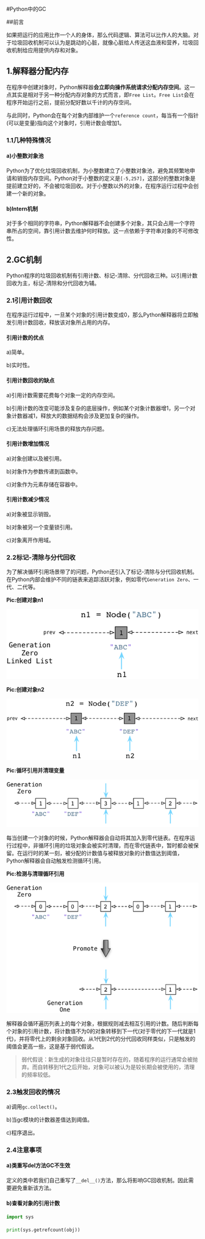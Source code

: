 #Python中的GC

##前言

如果把运行的应用比作一个人的身体，那么代码逻辑、算法可以比作人的大脑。对于垃圾回收机制可以认为是跳动的心脏，就像心脏给人传送这血液和营养，垃圾回收机制给应用提供内存和对象。



## 1.解释器分配内存

在程序中创建对象时，Python解释器**会立即向操作系统请求分配内存空间**。这一点其实是相对于另一种分配内存对象的方式而言，即`Free List`。`Free List`会在程序开始运行之前，提前分配好数以千计的内存空间。

与此同时，Python会在每个对象内部维护一个`reference count`，每当有一个指针(可以是变量)指向这个对象时，引用计数会增加1。

### 1.1几种特殊情况

#### a)小整数对象池

Python为了优化垃圾回收机制，为小整数建立了小整数对象池，避免其频繁地申请和销毁内存空间。Python对于小整数的定义是`[-5,257]`，这部分的整数对象是提前建立好的，不会被垃圾回收。对于小整数以外的对象，在程序运行过程中会创建一个新的对象。

#### b)Intern机制

对于多个相同的字符串，Python解释器不会创建多个对象，其只会占用一个字符串所占的空间，靠引用计数去维护何时释放。这一点依赖于字符串对象的不可修改性。



## 2.GC机制

Python程序的垃圾回收机制有引用计数、标记-清除、分代回收三种。以引用计数回收为主，标记-清除和分代回收为辅。

### 2.1引用计数回收

在程序运行过程中，一旦某个对象的引用计数变成0，那么Python解释器将立即触发引用计数回收，释放该对象所占用的内存。

#### 引用计数的优点

a)简单。

b)实时性。

#### 引用计数回收的缺点

a)引用计数需要花费每个对象一定的内存空间。

b)引用计数的改变可能涉及复杂的底层操作，例如某个对象计数器增1，另一个对象计数器减1，释放大的数据结构会涉及更加复杂的操作。

c)无法处理循环引用场景的释放内存问题。

#### 引用计数增加情况

a)对象创建以及被引用。

b)对象作为参数传递到函数中。

c)对象作为元素存储在容器中。

#### 引用计数减少情况

a)对象被显示销毁。

b)对象被另一个变量锁引用。

c)对象离开作用域。

### 2.2标记-清除与分代回收

为了解决循环引用场景带了的问题，Python还引入了标记-清除与分代回收机制。在Python内部会维护不同的链表来追踪活跃对象，例如零代`Generation Zero`、一代、二代等。

**Pic:创建对象n1**

![创建对象n1](./img/python-gen1.png)

**Pic:创建对象n2**

![](./img/python-gen2.png)

**Pic:循环引用并清理变量**

![](./img/python-gen3.png)

每当创建一个对象的时候，Python解释器会自动将其加入到零代链表。在程序运行过程中，非循环引用的垃圾对象会被实时清理，而在零代链表中，暂时都会被保留。在运行时的某一刻，被分配的计数值与被释放对象的计数值达到阈值，Python解释器会自动触发检测循环引用。

**Pic:检测与清理循环引用**

![](./img/python-gen4.png)

解释器会循环遍历列表上的每个对象，根据规则减去相互引用的计数。随后判断每个对象的引用计数，将计数值不为0的对象转移到下一代(对于零代的下一代就是1代)，并将零代上的剩余对象回收。从1代到2代的分代回收同样类似，只是触发的阈值会更高一些，这是基于弱代假说。

> 弱代假说：新生成的对象往往只是暂时存在的，随着程序的运行通常会被抛弃。而自转移到1代之后开始，对象可以被认为是较长期会被使用的，清理的频率较低。

### 2.3触发回收的情况

a)调用`gc.collect()`。

b)当gc模块的计数器差值达到阈值。

c)程序退出。

### 2.4注意事项

#### a)类重写del方法GC不生效

定义的类中若我们自己重写了`__del__()`方法，那么将影响GC回收机制。因此需要避免重新该方法。

#### b)查看对象的引用计数

```python
import sys

print(sys.getrefcount(obj))
```

